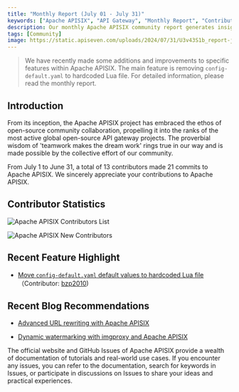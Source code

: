 ```yaml
---
title: "Monthly Report (July 01 - July 31)"
keywords: ["Apache APISIX", "API Gateway", "Monthly Report", "Contributor"]
description: Our monthly Apache APISIX community report generates insights into the project's monthly developments. The reports provide a pathway into the Apache APISIX community, ensuring that you stay well-informed and actively involved.
tags: [Community]
image: https://static.apiseven.com/uploads/2024/07/31/U3v43S1b_report-july-en.png
---
```


> We have recently made some additions and improvements to specific features within Apache APISIX. The main feature is removing `config-default.yaml` to hardcoded Lua file. For detailed information, please read the monthly report.
<!--truncate-->

## Introduction

From its inception, the Apache APISIX project has embraced the ethos of open-source community collaboration, propelling it into the ranks of the most active global open-source API gateway projects. The proverbial wisdom of 'teamwork makes the dream work' rings true in our way and is made possible by the collective effort of our community.

From July 1 to June 31, a total of 13 contributors made 21 commits to Apache APISIX. We sincerely appreciate your contributions to Apache APISIX.

## Contributor Statistics

![Apache APISIX Contributors List](https://static.apiseven.com/uploads/2024/07/31/Uk3y8OVm_july-contributors.png)

![Apache APISIX New Contributors](https://static.apiseven.com/uploads/2024/07/31/x59QmPpL_new-contributors-july.png)

## Recent Feature Highlight

- [Move `config-default.yaml` default values to hardcoded Lua file](https://github.com/apache/apisix/pull/11312)（Contributor: [bzp2010](https://github.com/bzp2010))

## Recent Blog Recommendations

- [Advanced URL rewriting with Apache APISIX](https://apisix.apache.org/blog/2024/07/18/advanced-url-rewrite-apisix/)

- [Dynamic watermarking with imgproxy and Apache APISIX](https://apisix.apache.org/blog/2024/07/11/watermarking-infrastructure/)

The official website and GitHub Issues of Apache APISIX provide a wealth of documentation of tutorials and real-world use cases. If you encounter any issues, you can refer to the documentation, search for keywords in Issues, or participate in discussions on Issues to share your ideas and practical experiences.
